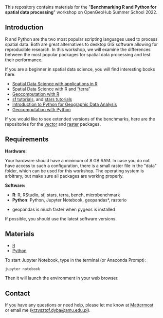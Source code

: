 This repository contains materials for the "**Benchmarking R and Python for spatial data processing**" workshop on OpenGeoHub Summer School 2022.

## Introduction

R and Python are the two most popular scripting languages used to process spatial data.
Both are great alternatives to desktop GIS software allowing for reproducible research.
In this workshop, we will examine the differences between the most popular packages for spatial data processing and test their performance.

If you are a beginner in spatial data science, you will find interesting books here:
 - [Spatial Data Science with applications in R](https://www.r-spatial.org/book)
 - [Spatial Data Science with R and “terra”](https://rspatial.org/terra/)
 - [Geocomputation with R](https://geocompr.robinlovelace.net/)
 - [sf tutorials](https://r-spatial.github.io/sf/articles/), and [stars tutorials](https://r-spatial.github.io/stars/articles/)
 - [Introduction to Python for Geographic Data Analysis](https://pythongis.org/)
 - [Geocomputation with Python](https://geocompr.github.io/py/)

If you would like to see extended versions of the benchmarks, here are the repositories for the [vector](https://github.com/kadyb/vector-benchmark) and [raster](https://github.com/kadyb/raster-benchmark) packages.

## Requirements

**Hardware:**

Your hardware should have a minimum of 8 GB RAM.
In case you do not have access to such a configuration, there is a small raster file in the "data" folder, which can be used for this workshop.
The operating system is arbitrary, but make sure all packages are working properly.

**Software:**

 - **R**: R, RStudio, sf, stars, terra, bench, microbenchmark
 - **Python**: Python, Jupyter Notebook, geopandas*, rasterio

* geopandas is much faster when pygeos is installed

If possible, you should use the latest software versions.

## Materials

 - [R](https://kadyb.github.io/OGH2022/R.html)
 - [Python](https://kadyb.github.io/OGH2022/Python.html)

To start Jupyter Notebook, type in the terminal (or Anaconda Prompt):

```
jupyter notebook
```

Then it will launch the environment in your web browser.

## Contact
 
If you have any questions or need help, please let me know at [Mattermost](https://mattermost.opengeohub.org) or email me (krzysztof.dyba@amu.edu.pl).
